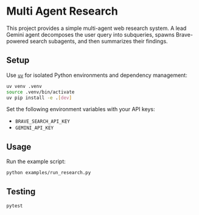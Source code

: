 # Multi Agent Research

This project provides a simple multi-agent web research system. A lead Gemini
agent decomposes the user query into subqueries, spawns Brave-powered search
subagents, and then summarizes their findings.

## Setup

Use [`uv`](https://github.com/astral-sh/uv) for isolated Python environments and
dependency management:

```bash
uv venv .venv
source .venv/bin/activate
uv pip install -e .[dev]
```

Set the following environment variables with your API keys:

- `BRAVE_SEARCH_API_KEY`
- `GEMINI_API_KEY`

## Usage

Run the example script:

```bash
python examples/run_research.py
```

## Testing

```bash
pytest
```

